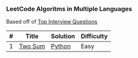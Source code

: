 ### LeetCode Algoritms in Multiple Languages

Based off of [Top Interview Questions](https://leetcode.com/problem-list/top-interview-questions/?page=1)

| # | Title | Solution | Difficulty |
|---| ----- | -------- | ---------- |
|1|[Two Sum]([https://leetcode.com/problems/largest-number-after-mutating-substring/](https://leetcode.com/problems/two-sum/)) | [Python](./python/twoSum.py)|Easy|
